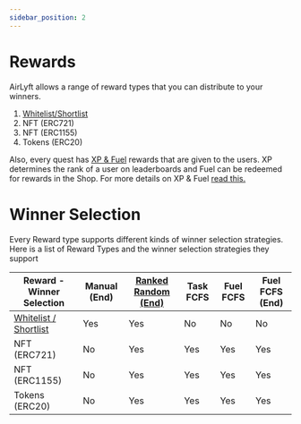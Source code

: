 ```yaml
---
sidebar_position: 2
---
```


# Rewards

AirLyft allows a range of reward types that you can distribute to your winners.

1. [Whitelist/Shortlist](./whitelist-reward)
2. NFT (ERC721)
3. NFT (ERC1155)
4. Tokens (ERC20)

Also, every quest has [XP & Fuel](../xp-fuel) rewards that are given to the users. XP determines the rank of a user on leaderboards and Fuel can be redeemed for rewards in the Shop.
For more details on XP & Fuel [read this.](../xp-fuel)

# Winner Selection

Every Reward type supports different kinds of winner selection strategies. Here is a list of Reward Types and the winner selection strategies they support

| Reward - Winner Selection                   | Manual (End) | [Ranked Random (End)](./ranked-random) | Task FCFS | Fuel FCFS | Fuel FCFS (End) |
| ------------------------------------------- | ------------ | -------------------------------------- | --------- | --------- | --------------- |
| [Whitelist / Shortlist](./whitelist-reward) | Yes          | Yes                                    | No        | No        | No              |
| NFT (ERC721)                                | No           | Yes                                    | Yes       | Yes       | Yes             |
| NFT (ERC1155)                               | No           | Yes                                    | Yes       | Yes       | Yes             |
| Tokens (ERC20)                              | No           | Yes                                    | Yes       | Yes       | Yes             |
